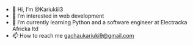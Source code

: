 - 👋 Hi, I’m @Kariukiii3
- 👀 I’m interested in web development
- 🌱 I’m currently learning Python and a software engineer at Electracka Africka ltd 
- 📫 How to reach me gachaukariuki9@gmail.com

<!---
Kariukiii3/Kariukiii3 is a ✨ special ✨ repository because its `README.md` (this file) appears on your GitHub profile.
You can click the Preview link to take a look at your changes.
--->
